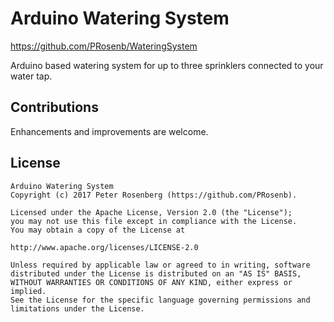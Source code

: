 # Arduino Watering System
https://github.com/PRosenb/WateringSystem

Arduino based watering system for up to three sprinklers connected to your water tap.

## Contributions ##
Enhancements and improvements are welcome.

## License ##
```
Arduino Watering System
Copyright (c) 2017 Peter Rosenberg (https://github.com/PRosenb).

Licensed under the Apache License, Version 2.0 (the "License");
you may not use this file except in compliance with the License.
You may obtain a copy of the License at

http://www.apache.org/licenses/LICENSE-2.0

Unless required by applicable law or agreed to in writing, software
distributed under the License is distributed on an "AS IS" BASIS,
WITHOUT WARRANTIES OR CONDITIONS OF ANY KIND, either express or implied.
See the License for the specific language governing permissions and
limitations under the License.
```
